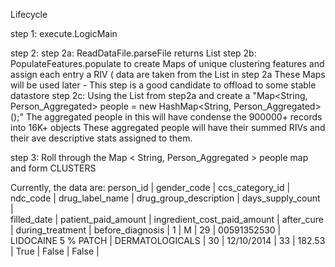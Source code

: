 Lifecycle


step 1: execute.LogicMain

step 2:
	step 2a: ReadDataFile.parseFile returns List<SingleRecord>
	step 2b: PopulateFeatures.populate to create Maps of unique clustering features and assign each entry a RIV ( 		data are taken 		from the List<SingleRecord> in step 2a 
		These Maps will be used later - This step is a good candidate to offload to some stable datastore
	step 2c: Using the List<SingleRecord> from step2a and create a 
		"Map<String, Person_Aggregated> people = new HashMap<String, Person_Aggregated>();"
		The aggregated people in this will have condense the 900000+ records into 16K+ objects
		These aggregated people will have their summed RIVs and their ave descriptive stats assigned to them.
		
 
		
step 3: Roll through the Map < String, Person_Aggregated > people map and form CLUSTERS


Currently, the data are: 
person_id	|	gender_code	|	ccs_category_id	|	ndc_code	|	drug_label_name	|	drug_group_description	|	days_supply_count	|	
filled_date	|	patient_paid_amount	|	ingredient_cost_paid_amount	|	after_cure	|	during_treatment	|	before_diagnosis		|
1	|	M	|	29	|	00591352530	|	LIDOCAINE 5 % PATCH	|	DERMATOLOGICALS	|	30	|	12/10/2014	|	33	|	182.53	|	True	|	False	|	False		|



	
